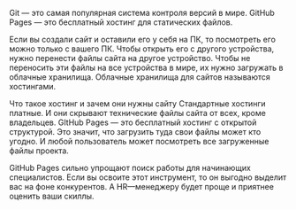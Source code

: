 Git — это самая популярная система контроля версий в мире. GitHub Pages — это бесплатный хостинг для статических файлов.

Если вы создали сайт и оставили его у себя на ПК, то посмотреть его можно только с вашего ПК. Чтобы открыть его с другого устройства, нужно перенести файлы сайта на другое устройство. Чтобы не переносить эти файлы на все устройства в мире, их нужно загружать в облачные хранилища. Облачные хранилища для сайтов называются хостингами.

Что такое хостинг и зачем они нужны сайту
Стандартные хостинги платные. И они скрывают технические файлы сайта от всех, кроме владельцев. GItHub Pages — это бесплатный хостинг с открытой структурой. Это значит, что загрузить туда свои файлы может кто угодно. И любой пользователь может посмотреть все загруженные файлы проекта.

GitHub Pages сильно упрощают поиск работы для начинающих специалистов. Если вы освоите этот инструмент, то он выгодно выделит вас на фоне конкурентов. А HR—менеджеру будет проще и приятнее оценить ваши скиллы.
